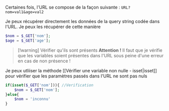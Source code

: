 Certaines fois, l'URL se compose de la façon suivante :
`URL?nom=val1&age=val2`

Je peux récupérer directement  les données de  la query string codée dans l'URL. Je peux  les récupérer de cette manière
```PHP
$nom = $_GET['nom'];
$age = $_GET['age'];
```

>[!warning] Vérifier qu'ils sont présents
>**Attention !** Il faut que je vérifie que les variables soient présentes dans  l'URL sous peine d'une erreur en cas de non présence !


Je peux utliiser la méthode [[Vérifier une variable non nulle - isset|isset]] pour vérifier que les paramètres passés dans l'URL ne sont pas nuls
```PHP
if(isset($_GET['nom'])){ //Verification
	$nom = $_GET['nom']; 
}else{
	$nom = 'inconnu'
}
```